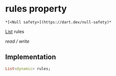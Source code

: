 


# rules property




    *[<Null safety>](https://dart.dev/null-safety)*


[List](https://api.flutter.dev/flutter/dart-core/List-class.html) rules
  
_read / write_






## Implementation

```dart
List<dynamic> rules;


```







